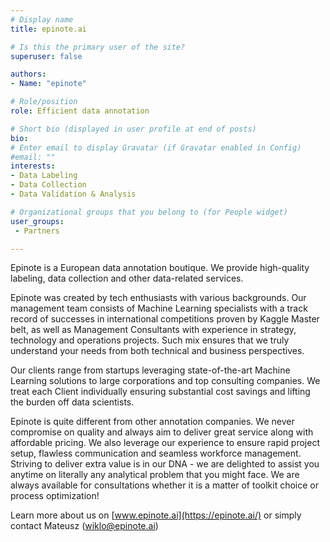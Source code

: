 ```yaml
---
# Display name
title: epinote.ai

# Is this the primary user of the site?
superuser: false

authors:
- Name: "epinote"

# Role/position
role: Efficient data annotation

# Short bio (displayed in user profile at end of posts)
bio: 
# Enter email to display Gravatar (if Gravatar enabled in Config)
#email: ""
interests:
- Data Labeling
- Data Collection
- Data Validation & Analysis

# Organizational groups that you belong to (for People widget)
user_groups:
 - Partners

---
```


Epinote is a European data annotation boutique. We provide high-quality labeling, data collection and other data-related services.

Epinote was created by tech enthusiasts with various backgrounds. Our management team consists of Machine Learning specialists with a track record of successes in international competitions proven by Kaggle Master belt, as well as Management Consultants with experience in strategy, technology and operations projects. Such mix ensures that we truly understand your needs from both technical and business perspectives.

Our clients range from startups leveraging state-of-the-art Machine Learning solutions to large corporations and top consulting companies. We treat each Client individually ensuring substantial cost savings and lifting the burden off data scientists.

Epinote is quite different from other annotation companies. We never compromise on quality and always aim to deliver great service along with affordable pricing. We also leverage our experience to ensure rapid project setup, flawless communication and seamless  workforce management. Striving to deliver extra value is in our DNA - we are delighted to assist you anytime on literally any analytical problem that you might face. We are always available for consultations whether it is a matter of toolkit choice or process optimization!

Learn more about us on [www.epinote.ai](https://epinote.ai/) or simply contact Mateusz (wiklo@epinote.ai) 



